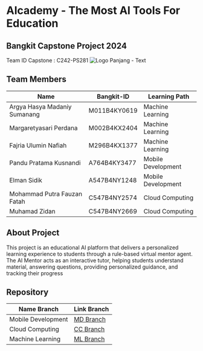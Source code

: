 # AIcademy - The Most AI Tools For Education

## Bangkit Capstone Project 2024
Team ID	Capstone	: C242-PS281
![Logo Panjang - Text](https://github.com/user-attachments/assets/7326fc08-e7e6-4865-9c06-997d1b0724b0)


## Team Members

| **Name**                          | **Bangkit-ID** | **Learning Path**          |
| --------------------------------- | -------------- | -------------------------- |
| Argya Hasya Madaniy Sumanang      | M011B4KY0619   | Machine Learning           |
| Margaretyasari Perdana            | M002B4KX2404   | Machine Learning           |
| Fajria Ulumin Nafiah              | M296B4KX1377   | Machine Learning           |
| Pandu Pratama Kusnandi            | A764B4KY3477   | Mobile Development         |
| Elman Sidik                       | A547B4NY1248   | Mobile Development         |
| Mohammad Putra Fauzan Fatah       | C547B4NY2574   | Cloud Computing            |
| Muhamad Zidan                     | C547B4NY2669   | Cloud Computing            |


## About Project

This project is an educational AI platform that delivers a personalized learning experience to students through a rule-based virtual mentor agent. 
The AI Mentor acts as an interactive tutor, helping students understand material, answering questions, providing personalized guidance, and tracking their progress


## Repository

| **Name Branch**      | **Link Branch**                                                                     |
| -------------------- | ------------------------------------------------------------------------------------|
| Mobile Development   | [MD Branch](https://github.com/PanduPratamaKusnandi/Mentoring-Tim-November/tree)    |
| Cloud Computing      | [CC Branch](https://github.com/PanduPratamaKusnandi/Mentoring-Tim-November/tree)    |
| Machine Learning     | [ML Branch](https://github.com/PanduPratamaKusnandi/Mentoring-Tim-November/tree/ML) |
